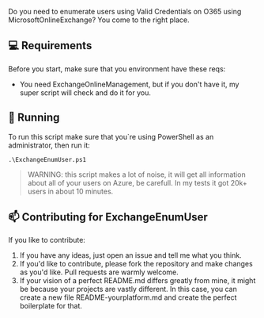 Do you need to enumerate users using Valid Credentials on O365 using MicrosoftOnlineExchange? You come to the right place.

## 💻 Requirements

Before you start, make sure that you environment have these reqs:

* You need ExchangeOnlineManagement, but if you don't have it, my super script will check and do it for you.

## 🚀 Running

To run this script make sure that you`re using PowerShell as an administrator, then run it:
```
.\ExchangeEnumUser.ps1
```
> WARNING: this script makes a lot of noise, it will get all information about all of your users on Azure, be carefull. In my tests it got 20k+ users in about 10 minutes.

## 📫 Contributing for ExchangeEnumUser

If you like to contribute:

1. If you have any ideas, just open an issue and tell me what you think.
2. If you'd like to contribute, please fork the repository and make changes as you'd like. Pull requests are warmly welcome.
3. If your vision of a perfect README.md differs greatly from mine, it might be because your projects are vastly different. In this case, you can create a new file README-yourplatform.md and create the perfect boilerplate for that.
